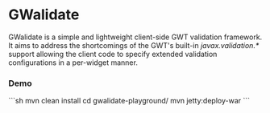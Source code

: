 GWalidate
===============
<p>
GWalidate is a simple and lightweight client-side GWT validation framework. <br/>
It aims to address the shortcomings of the GWT's built-in <i>javax.validation.*</i> support allowing the client code
to specify extended validation configurations in a per-widget manner.
</p>
<h3>Demo</h3>
```sh
  mvn clean install
  cd gwalidate-playground/
  mvn jetty:deploy-war
```

